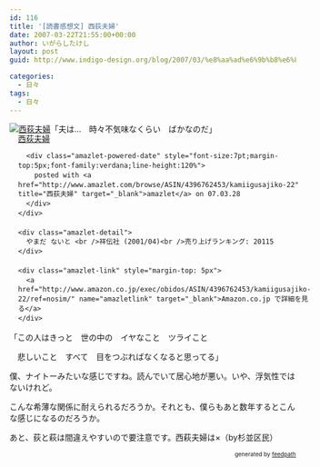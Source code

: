 ```yaml
---
id: 116
title: '[読書感想文] 西荻夫婦'
date: 2007-03-22T21:55:00+00:00
author: いがらしたけし
layout: post
guid: http://www.indigo-design.org/blog/2007/03/%e8%aa%ad%e6%9b%b8%e6%84%9f%e6%83%b3%e6%96%87-%e8%a5%bf%e8%8d%bb%e5%a4%ab%e5%a9%a6/

categories:
  - 日々
tags:
  - 日々
---
```

<div class="amazlet-box" style="margin-bottom:0px">
  <div class="amazlet-image" style="float:left">
    <a href="http://www.amazon.co.jp/exec/obidos/ASIN/4396762453/kamiigusajiko-22/ref=nosim/" name="amazletlink" target="_blank"><img src="http://images-jp.amazon.com/images/P/4396762453.09.MZZZZZZZ.jpg" alt="西荻夫婦" style="border: none" /></a>
  </div>
  
  <div class="amazlet-info" style="float:left;margin-left:15px;line-height:120%">
    <div class="amazlet-name" style="margin-bottom:10px;line-height:120%">
      <a href="http://www.amazon.co.jp/exec/obidos/ASIN/4396762453/kamiigusajiko-22/ref=nosim/" name="amazletlink" target="_blank">西荻夫婦</a> 
      
      <div class="amazlet-powered-date" style="font-size:7pt;margin-top:5px;font-family:verdana;line-height:120%">
        posted with <a href="http://www.amazlet.com/browse/ASIN/4396762453/kamiigusajiko-22" title="西荻夫婦" target="_blank">amazlet</a> on 07.03.28
      </div>
    </div>
    
    <div class="amazlet-detail">
      やまだ ないと <br />祥伝社 (2001/04)<br />売り上げランキング: 20115
    </div>
    
    <div class="amazlet-link" style="margin-top: 5px">
      <a href="http://www.amazon.co.jp/exec/obidos/ASIN/4396762453/kamiigusajiko-22/ref=nosim/" name="amazletlink" target="_blank">Amazon.co.jp で詳細を見る</a>
    </div>
  </div>
  
  <div class="amazlet-footer" style="clear: left">
  </div>
</div>

「夫は…　時々不気味なくらい　ばかなのだ」

「この人はきっと　世の中の　イヤなこと　ツライこと</br>
  
　悲しいこと　すべて　目をつぶればなくなると思ってる」

僕、ナイトーみたいな感じですね。読んでいて居心地が悪い。いや、浮気性ではないけれど。

こんな希薄な関係に耐えられるだろうか。それとも、僕らもあと数年するとこんな感じになるのだろうか。



あと、荻と萩は間違えやすいので要注意です。西萩夫婦は×（by杉並区民）

<div style="text-align: right;font-size: 10px">
  &nbsp;&nbsp;<span>generated by <a href="http://feedpath.jp">feedpath</a></span>
</div>
